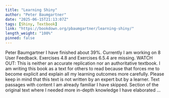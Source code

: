 ```yaml
---
title: "Learning Shiny"
author: "Peter Baumgartner"
date: "2025-06-15T21:13:07Z"
tags: [Shiny, Textbook]
link: "https://bookdown.org/pbaumgartner/learning-shiny/"
length_weight: "100%"
pinned: false
---
```


Peter Baumgartner I have finished about 39%. Currently I am working on 8  User Feedback. Exercises 4.8 and Exercises 6.5.4 are missing. WATCH OUT: This is neither an accurate replication nor an authoritative textbook. I am writing this book as a text for others to read because that forces me to become explicit and explain all my learning outcomes more carefully. Please keep in mind that this text is not written by an expert but by a learner. Text passages with content I am already familiar I have skipped. Section of the original text where I needed more in-depth knowledge I have elaborated ...
